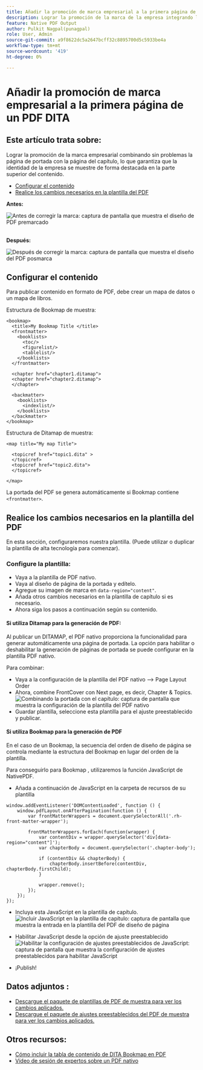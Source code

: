 ```yaml
---
title: Añadir la promoción de marca empresarial a la primera página de un PDF DITA
description: Lograr la promoción de la marca de la empresa integrando la portada y la página de capítulo, lo que garantiza que la identidad de la empresa se muestre claramente en la parte superior del contenido.
feature: Native PDF Output
author: Pulkit Nagpal(punagpal)
role: User, Admin
source-git-commit: a9f8622dc5a2647bcff32c8895700d5c5933be4a
workflow-type: tm+mt
source-wordcount: '419'
ht-degree: 0%

---
```


# Añadir la promoción de marca empresarial a la primera página de un PDF DITA

## Este artículo trata sobre:

Lograr la promoción de la marca empresarial combinando sin problemas la página de portada con la página del capítulo, lo que garantiza que la identidad de la empresa se muestre de forma destacada en la parte superior del contenido.

- [Configurar el contenido](#set-up-your-content)
- [Realice los cambios necesarios en la plantilla del PDF](#create-necessary-changes-in-pdf-template)

**Antes:**

![Antes de corregir la marca: captura de pantalla que muestra el diseño de PDF premarcado](../assets/publishing/branding-image1.png)
<br>
<br>

**Después:**

![Después de corregir la marca: captura de pantalla que muestra el diseño del PDF posmarca](../assets/publishing/branding-image2.png)

## Configurar el contenido

Para publicar contenido en formato de PDF, debe crear un mapa de datos o un mapa de libros.

Estructura de Bookmap de muestra:

```
<bookmap>
  <title>My Bookmap Title </title>
  <frontmatter>
    <booklists>
      <toc/>
      <figurelist/>
      <tablelist/>
    </booklists>
  </frontmatter>

  <chapter href="chapter1.ditamap">
  <chapter href="chapter2.ditamap">
  </chapter>

  <backmatter>
    <booklists>
      <indexlist/>
    </booklists>
  </backmatter>
</bookmap>
```

Estructura de Ditamap de muestra:

```
<map title="My map Title">

  <topicref href="topic1.dita" >
  </topicref>
  <topicref href="topic2.dita">
  </topicref>
  
</map>
```

La portada del PDF se genera automáticamente si Bookmap contiene `<frontmatter>`.


## Realice los cambios necesarios en la plantilla del PDF

En esta sección, configuraremos nuestra plantilla. (Puede utilizar o duplicar la plantilla de alta tecnología para comenzar).

### Configure la plantilla:

- Vaya a la plantilla de PDF nativo.
- Vaya al diseño de página de la portada y edítelo.
- Agregue su imagen de marca en `data-region="content"`.
- Añada otros cambios necesarios en la plantilla de capítulo si es necesario.
- Ahora siga los pasos a continuación según su contenido.


#### Si utiliza Ditamap para la generación de PDF:

Al publicar un DITAMAP, el PDF nativo proporciona la funcionalidad para generar automáticamente una página de portada. La opción para habilitar o deshabilitar la generación de páginas de portada se puede configurar en la plantilla PDF nativo.

Para combinar:
- Vaya a la configuración de la plantilla del PDF nativo —> Page Layout Order
- Ahora, combine FrontCover con Next page, es decir, Chapter &amp; Topics.
  ![Combinando la portada con el capítulo: captura de pantalla que muestra la configuración de la plantilla del PDF nativo](../assets/publishing/branding-image3.png)
- Guardar plantilla, seleccione esta plantilla para el ajuste preestablecido y publicar.


#### Si utiliza Bookmap para la generación de PDF

En el caso de un Bookmap, la secuencia del orden de diseño de página se controla mediante la estructura del Bookmap en lugar del orden de la plantilla.

Para conseguirlo para Bookmap , utilizaremos la función JavaScript de NativePDF.

- Añada a continuación de JavaScript en la carpeta de recursos de su plantilla

```
window.addEventListener('DOMContentLoaded', function () {
    window.pdfLayout.onAfterPagination(function () {
        var frontMatterWrappers = document.querySelectorAll('.rh-front-matter-wrapper');

        frontMatterWrappers.forEach(function(wrapper) {
            var contentDiv = wrapper.querySelector('div[data-region="content"]');
            var chapterBody = document.querySelector('.chapter-body');

            if (contentDiv && chapterBody) {
                chapterBody.insertBefore(contentDiv, chapterBody.firstChild);
            }

            wrapper.remove();
        });
    });
});
```

- Incluya esta JavaScript en la plantilla de capítulo.
  ![Incluir JavaScript en la plantilla de capítulo: captura de pantalla que muestra la entrada en la plantilla del PDF de diseño de página](../assets/publishing/branding-image4.png)

- Habilitar JavaScript desde la opción de ajuste preestablecido
  ![Habilitar la configuración de ajustes preestablecidos de JavaScript: captura de pantalla que muestra la configuración de ajustes preestablecidos para habilitar JavaScript](../assets/publishing/branding-image5.png)

- ¡Publish!

## Datos adjuntos :

- [Descargue el paquete de plantillas de PDF de muestra para ver los cambios aplicados.](../assets/publishing/NativePDF_DemoTemplate.zip)
- [Descargue el paquete de ajustes preestablecidos del PDF de muestra para ver los cambios aplicados.](../assets/publishing/Preset_Package.zip)


## Otros recursos:

- [Cómo incluir la tabla de contenido de DITA Bookmap en PDF](./how-to-include-bookmap-toc-in-pdf-publishing.md)
- [Vídeo de sesión de expertos sobre un PDF nativo](../../expert-sessions/native-pdf-publishing-eamples-part1-june2023.md)

